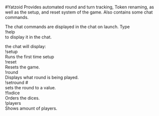 #Yatzoid
Provides automated round and turn tracking, Token renaming, 
as well as the setup, and reset system of the game. Also contains some chat commands.

The chat commands are displayed in the chat on launch.
Type <br>!help</br> to display it in the chat.

the chat will display:
<br>!setup</br>
Runs the first time setup
<br>!reset</br>
Resets the game.
<br>!round</br>
Displays what round is being played.
<br>!setround #</br>
sets the round to a value.
<br>!fixdice</br>
Orders the dices.
<br>!players</br>
Shows amount of players.

